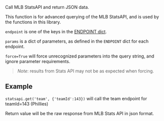 Call MLB StatsAPI and return JSON data.

This function is for advanced querying of the MLB StatsAPI, and is used by the functions in this library.

`endpoint` is one of the keys in the [ENDPOINT dict](https://github.com/toddrob99/MLB-StatsAPI/wiki/Endpoints).

`params` is a dict of parameters, as defined in the `ENDPOINT` dict for each endpoint.

`force=True` will force unrecognized parameters into the query string, and ignore parameter requirements. 
> *Note*: results from Stats API may not be as expected when forcing.

## Example
`statsapi.get('team', {'teamId':143})` will call the team endpoint for teamId=143 (Phillies)

Return value will be the raw response from MLB Stats API in json format.